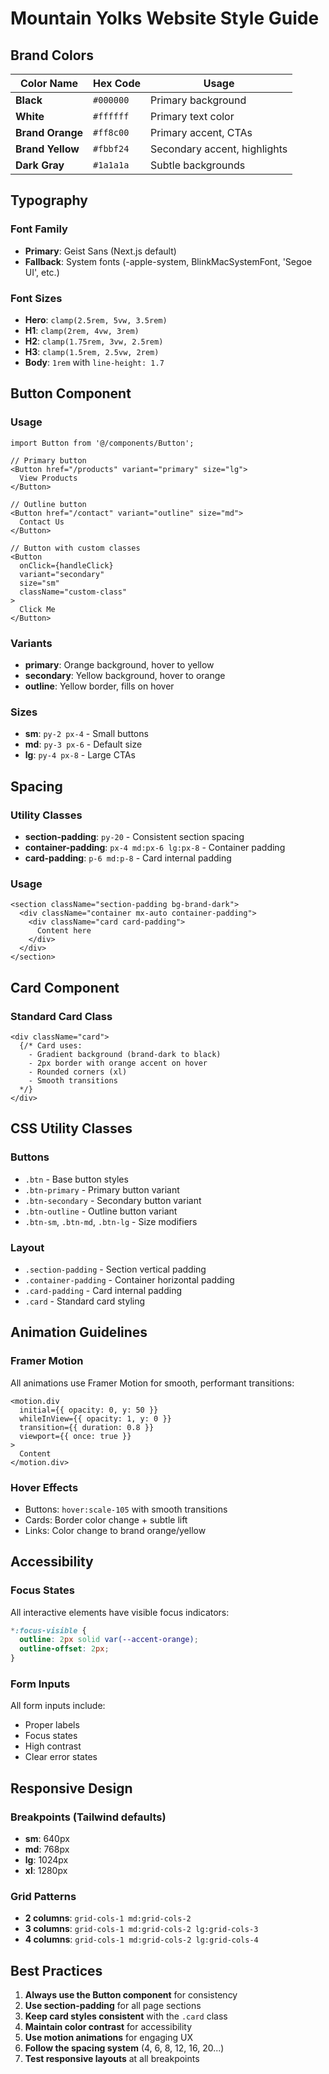 # Mountain Yolks Website Style Guide

## Brand Colors

| Color Name | Hex Code | Usage |
|------------|----------|-------|
| **Black** | `#000000` | Primary background |
| **White** | `#ffffff` | Primary text color |
| **Brand Orange** | `#ff8c00` | Primary accent, CTAs |
| **Brand Yellow** | `#fbbf24` | Secondary accent, highlights |
| **Dark Gray** | `#1a1a1a` | Subtle backgrounds |

## Typography

### Font Family
- **Primary**: Geist Sans (Next.js default)
- **Fallback**: System fonts (-apple-system, BlinkMacSystemFont, 'Segoe UI', etc.)

### Font Sizes
- **Hero**: `clamp(2.5rem, 5vw, 3.5rem)`
- **H1**: `clamp(2rem, 4vw, 3rem)`
- **H2**: `clamp(1.75rem, 3vw, 2.5rem)`
- **H3**: `clamp(1.5rem, 2.5vw, 2rem)`
- **Body**: `1rem` with `line-height: 1.7`

## Button Component

### Usage
```tsx
import Button from '@/components/Button';

// Primary button
<Button href="/products" variant="primary" size="lg">
  View Products
</Button>

// Outline button
<Button href="/contact" variant="outline" size="md">
  Contact Us
</Button>

// Button with custom classes
<Button 
  onClick={handleClick} 
  variant="secondary" 
  size="sm"
  className="custom-class"
>
  Click Me
</Button>
```

### Variants
- **primary**: Orange background, hover to yellow
- **secondary**: Yellow background, hover to orange
- **outline**: Yellow border, fills on hover

### Sizes
- **sm**: `py-2 px-4` - Small buttons
- **md**: `py-3 px-6` - Default size
- **lg**: `py-4 px-8` - Large CTAs

## Spacing

### Utility Classes
- **section-padding**: `py-20` - Consistent section spacing
- **container-padding**: `px-4 md:px-6 lg:px-8` - Container padding
- **card-padding**: `p-6 md:p-8` - Card internal padding

### Usage
```tsx
<section className="section-padding bg-brand-dark">
  <div className="container mx-auto container-padding">
    <div className="card card-padding">
      Content here
    </div>
  </div>
</section>
```

## Card Component

### Standard Card Class
```tsx
<div className="card">
  {/* Card uses:
    - Gradient background (brand-dark to black)
    - 2px border with orange accent on hover
    - Rounded corners (xl)
    - Smooth transitions
  */}
</div>
```

## CSS Utility Classes

### Buttons
- `.btn` - Base button styles
- `.btn-primary` - Primary button variant
- `.btn-secondary` - Secondary button variant
- `.btn-outline` - Outline button variant
- `.btn-sm`, `.btn-md`, `.btn-lg` - Size modifiers

### Layout
- `.section-padding` - Section vertical padding
- `.container-padding` - Container horizontal padding
- `.card-padding` - Card internal padding
- `.card` - Standard card styling

## Animation Guidelines

### Framer Motion
All animations use Framer Motion for smooth, performant transitions:

```tsx
<motion.div
  initial={{ opacity: 0, y: 50 }}
  whileInView={{ opacity: 1, y: 0 }}
  transition={{ duration: 0.8 }}
  viewport={{ once: true }}
>
  Content
</motion.div>
```

### Hover Effects
- Buttons: `hover:scale-105` with smooth transitions
- Cards: Border color change + subtle lift
- Links: Color change to brand orange/yellow

## Accessibility

### Focus States
All interactive elements have visible focus indicators:
```css
*:focus-visible {
  outline: 2px solid var(--accent-orange);
  outline-offset: 2px;
}
```

### Form Inputs
All form inputs include:
- Proper labels
- Focus states
- High contrast
- Clear error states

## Responsive Design

### Breakpoints (Tailwind defaults)
- **sm**: 640px
- **md**: 768px
- **lg**: 1024px
- **xl**: 1280px

### Grid Patterns
- **2 columns**: `grid-cols-1 md:grid-cols-2`
- **3 columns**: `grid-cols-1 md:grid-cols-2 lg:grid-cols-3`
- **4 columns**: `grid-cols-1 md:grid-cols-2 lg:grid-cols-4`

## Best Practices

1. **Always use the Button component** for consistency
2. **Use section-padding** for all page sections
3. **Keep card styles consistent** with the `.card` class
4. **Maintain color contrast** for accessibility
5. **Use motion animations** for engaging UX
6. **Follow the spacing system** (4, 6, 8, 12, 16, 20...)
7. **Test responsive layouts** at all breakpoints

